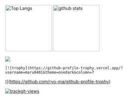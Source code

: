 <p align="left"> 
  <img alt="Top Langs" height="150px" src="https://github-readme-stats.vercel.app/api/top-langs/?username=maru0401&layout=compact&show_icons=true&theme=onedark" />
  <img alt="github stats" height="150px" src="https://github-readme-stats.vercel.app/api?username=maru0401&theme=onedark&show_icons=ture" />
  
  ![](http://github-profile-summary-cards.vercel.app/api/cards/profile-details?username=maru0401&theme=aura_dark)
  
    [![trophy](https://github-profile-trophy.vercel.app/?username=maru0401&theme=onedark&column=7
)](https://github.com/ryo-ma/github-profile-trophy)
  
  <a href="https://trackgit.com">
<img src="https://us-central1-trackgit-analytics.cloudfunctions.net/token/ping/lh2x7n0myrfeg931a5lh" alt="trackgit-views" />
</a>
  
  
</p>



